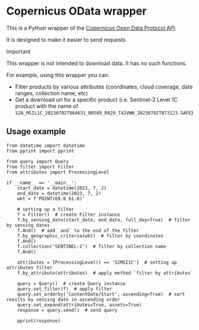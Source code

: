 # Copernicus OData wrapper

This is a Python wrapper of
the [Copernicus Open Data Protocol API](https://documentation.dataspace.copernicus.eu/APIs/OData.html).

It is designed to make it easier to send requests.

> [!IMPORTANT]
> This wrapper is not intended to download data. It has no such functions.

For example, using this wrapper you can:

- Filter products by various attributes (coordinates, cloud coverage, date ranges, collection name, etc)
- Get a download url for a specific product (i.e. Sentinel-2 Level 1C product with the name
  of `S2A_MSIL1C_20230702T064631_N0509_R020_T42VWN_20230702T073123.SAFE`)

## Usage example

```
from datetime import datetime
from pprint import pprint

from query import Query
from filter import Filter
from attributes import ProcessingLevel

if __name__ == '__main__':
    start_date = datetime(2023, 7, 2)
    end_date = datetime(2023, 7, 2)
    wkt = f'POINT(69.0 61.0)'
    
    # setting up a filter
    f = Filter()  # create Filter instance
    f.by_sensing_date(start_date, end_date, full_day=True)  # filter by sensing dates
    f.And()  # add `and` to the end of the filter
    f.by_geographic_criteria(wkt)  # filter by coordinates
    f.And()
    f.collection('SENTINEL-2')  # filter by collection name
    f.And()

    attributes = [ProcessingLevel() == 'S2MSI1C']  # setting up attributes filter
    f.by_attribute(attributes)  # apply method `filter by attributes`

    query = Query()  # create Query instance
    query.set_filter(f)  # apply filter
    query.set_orderby('ContentDate/Start', ascending=True)  # sort results by sensing date in ascending order
    query.set_expand(attributes=True, assets=True)
    response = query.send()  # send query

    pprint(response)
```

<!-- This content will not appear in the rendered Markdown

**This is bold text**
_This text is italicized_
> Text that is a quote

![Screenshot of a comment on a GitHub issue showing an image, added in the Markdown, of an Octocat smiling and raising a tentacle.](https://myoctocat.com/assets/images/base-octocat.svg)
 -->
